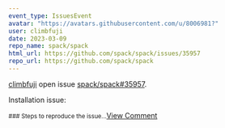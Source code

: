 ```yaml
---
event_type: IssuesEvent
avatar: "https://avatars.githubusercontent.com/u/8006981?"
user: climbfuji
date: 2023-03-09
repo_name: spack/spack
html_url: https://github.com/spack/spack/issues/35957
repo_url: https://github.com/spack/spack
---
```


<a href='https://github.com/climbfuji' target='_blank'>climbfuji</a> open issue <a href='https://github.com/spack/spack/issues/35957' target='_blank'>spack/spack#35957</a>.

<p>Installation issue: </p><small>### Steps to reproduce the issue...</small><a href='https://github.com/spack/spack/issues/35957' target='_blank'>View Comment</a>